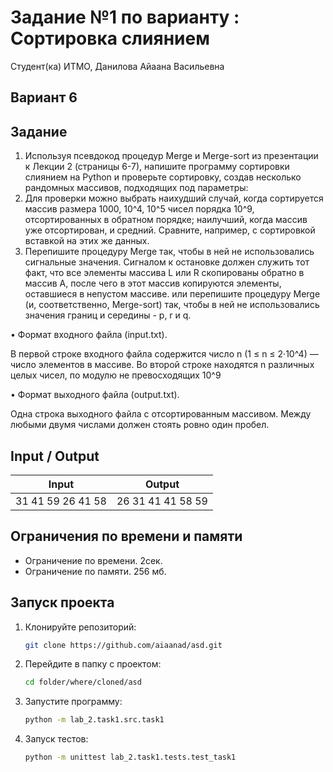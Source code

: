# Задание №1 по варианту : Сортировка слиянием
Студент(ка) ИТМО, Данилова Айаана Васильевна

## Вариант 6

## Задание 
1. Используя псевдокод процедур Merge и Merge-sort из презентации к Лекции 2 (страницы 6-7), напишите программу сортировки слиянием на Python и
проверьте сортировку, создав несколько рандомных массивов, подходящих
под параметры:
2. Для проверки можно выбрать наихудший случай, когда сортируется массив
размера 1000, 10^4, 10^5 чисел порядка 10^9, отсортированных в обратном
порядке; наилучший, когда массив уже отсортирован, и средний. Сравните,
например, с сортировкой вставкой на этих же данных.
3. Перепишите процедуру Merge так, чтобы в ней не использовались сигнальные значения. Сигналом к остановке должен служить тот факт, что все
элементы массива L или R скопированы обратно в массив A, после чего в
этот массив копируются элементы, оставшиеся в непустом массиве.
или перепишите процедуру Merge (и, соответственно, Merge-sort) так, чтобы
в ней не использовались значения границ и середины - p, r и q.



• Формат входного файла (input.txt). 

В первой строке входного файла
содержится число n (1 ≤ n ≤ 2·10^4) — число элементов в массиве.
Во второй строке находятся n различных целых чисел, по модулю не
превосходящих 10^9


• Формат выходного файла (output.txt). 

Одна строка выходного файла
с отсортированным массивом. Между любыми двумя числами должен
стоять ровно один пробел.
## Input / Output 

| Input             | Output            |
|-------------------|-------------------|
| 31 41 59 26 41 58 | 26 31 41 41 58 59 |

## Ограничения по времени и памяти

- Ограничение по времени. 2сек.
- Ограничение по памяти. 256 мб.


## Запуск проекта
1. Клонируйте репозиторий:
   ```bash
   git clone https://github.com/aiaanad/asd.git
   ```
2. Перейдите в папку с проектом:
   ```bash
   cd folder/where/cloned/asd
   ```
3. Запустите программу:
   ```bash
   python -m lab_2.task1.src.task1
   ```

4. Запуск тестов:
   ```bash
   python -m unittest lab_2.task1.tests.test_task1
   ```

